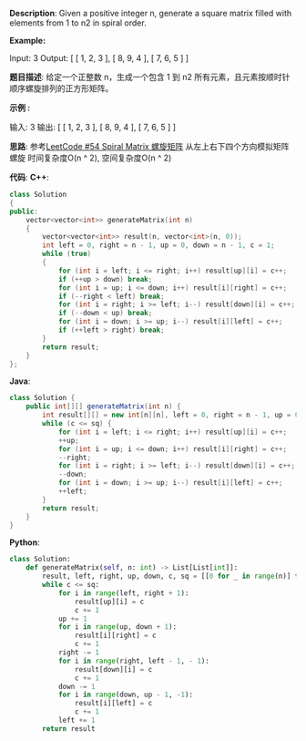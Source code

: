 __Description__:
Given a positive integer n, generate a square matrix filled with elements from 1 to n2 in spiral order.

__Example:__

Input: 3
Output:
[
 [ 1, 2, 3 ],
 [ 8, 9, 4 ],
 [ 7, 6, 5 ]
]

__题目描述__:
给定一个正整数 n，生成一个包含 1 到 n2 所有元素，且元素按顺时针顺序螺旋排列的正方形矩阵。

__示例 :__

输入: 3
输出:
[
 [ 1, 2, 3 ],
 [ 8, 9, 4 ],
 [ 7, 6, 5 ]
]

__思路__:
参考[LeetCode #54 Spiral Matrix 螺旋矩阵](https://www.jianshu.com/p/1de47741d08a)
从左上右下四个方向模拟矩阵螺旋
时间复杂度O(n ^ 2), 空间复杂度O(n ^ 2)

__代码__:
__C++__:
```C++
class Solution 
{
public:
    vector<vector<int>> generateMatrix(int n) 
    {
        vector<vector<int>> result(n, vector<int>(n, 0));
        int left = 0, right = n - 1, up = 0, down = n - 1, c = 1;
        while (true)
        {
            for (int i = left; i <= right; i++) result[up][i] = c++;
            if (++up > down) break;
            for (int i = up; i <= down; i++) result[i][right] = c++;
            if (--right < left) break;
            for (int i = right; i >= left; i--) result[down][i] = c++;
            if (--down < up) break;
            for (int i = down; i >= up; i--) result[i][left] = c++;
            if (++left > right) break;
        }
        return result;
    }
};
```

__Java__:
```Java
class Solution {
    public int[][] generateMatrix(int n) {
        int result[][] = new int[n][n], left = 0, right = n - 1, up = 0, down = n - 1, c = 1, sq = n * n;
        while (c <= sq) {
            for (int i = left; i <= right; i++) result[up][i] = c++;
            ++up;
            for (int i = up; i <= down; i++) result[i][right] = c++;
            --right;
            for (int i = right; i >= left; i--) result[down][i] = c++;
            --down;
            for (int i = down; i >= up; i--) result[i][left] = c++;
            ++left;
        }
        return result;
    }
}
```

__Python__:
```Python
class Solution:
    def generateMatrix(self, n: int) -> List[List[int]]:
        result, left, right, up, down, c, sq = [[0 for _ in range(n)] for _ in range(n)], 0, n - 1, 0, n - 1, 1, n ** 2;
        while c <= sq:
            for i in range(left, right + 1):
                result[up][i] = c
                c += 1
            up += 1
            for i in range(up, down + 1):
                result[i][right] = c
                c += 1
            right -= 1
            for i in range(right, left - 1, - 1):
                result[down][i] = c
                c += 1
            down -= 1
            for i in range(down, up - 1, -1):
                result[i][left] = c
                c += 1
            left += 1
        return result
```